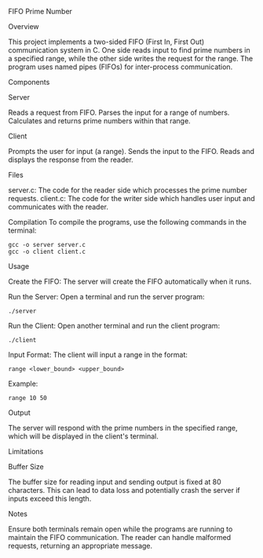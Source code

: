 FIFO Prime Number

Overview

This project implements a two-sided FIFO (First In, First Out) communication system in C. 
One side reads input to find prime numbers in a specified range, while the other side writes the request for the range. 
The program uses named pipes (FIFOs) for inter-process communication.

Components

Server

Reads a request from FIFO.
Parses the input for a range of numbers.
Calculates and returns prime numbers within that range.

Client 
    
Prompts the user for input (a range).
Sends the input to the FIFO.
Reads and displays the response from the reader.

Files
    
server.c: The code for the reader side which processes the prime number requests.
client.c: The code for the writer side which handles user input and communicates with the reader.

Compilation
To compile the programs, use the following commands in the terminal:


    gcc -o server server.c
    gcc -o client client.c

Usage

Create the FIFO: The server will create the FIFO automatically when it runs.

Run the Server: Open a terminal and run the server program:

    ./server

Run the Client: Open another terminal and run the client program:

    ./client

Input Format: The client will input a range in the format:

    range <lower_bound> <upper_bound>

Example:

    range 10 50

Output 

The server will respond with the prime numbers in the specified range, 
which will be displayed in the client's terminal.

Limitations

Buffer Size 

The buffer size for reading input and sending output is fixed at 80 characters. 
This can lead to data loss and potentially crash the server if inputs exceed this length.

Notes

Ensure both terminals remain open while the programs are running to maintain the FIFO communication.
The reader can handle malformed requests, returning an appropriate message.

